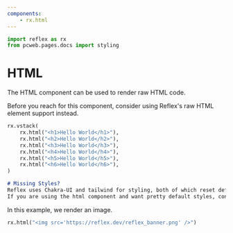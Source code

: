 ```yaml
---
components:
    - rx.html
---
```


```python exec
import reflex as rx
from pcweb.pages.docs import styling
```

# HTML

The HTML component can be used to render raw HTML code.

Before you reach for this component, consider using Reflex's raw HTML element support instead.

```python demo
rx.vstack(
    rx.html("<h1>Hello World</h1>"),
    rx.html("<h2>Hello World</h2>"),
    rx.html("<h3>Hello World</h3>"),
    rx.html("<h4>Hello World</h4>"),
    rx.html("<h5>Hello World</h5>"),
    rx.html("<h6>Hello World</h6>"),
)
```

```md alert
# Missing Styles?
Reflex uses Chakra-UI and tailwind for styling, both of which reset default styles for headings. 
If you are using the html component and want pretty default styles, consider setting `class_name='prose'`, adding `@tailwindcss/typography` package to `frontend_packages` and enabling it via `tailwind` config in `rxconfig.py`. See the [Tailwind docs]({styling.overview.path}) for an example of adding this plugin.
```

In this example, we render an image.

```python demo
rx.html("<img src='https://reflex.dev/reflex_banner.png' />")
```
